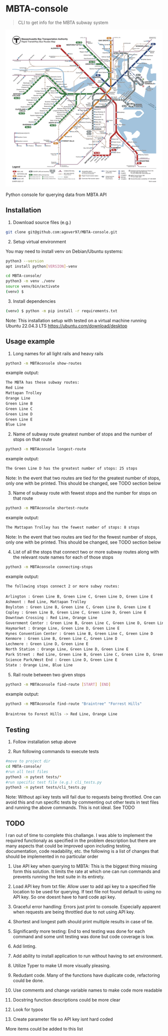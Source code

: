 # MBTA-console
>CLI to get info for the MBTA subway system

![](mbta_map.jpeg)

Python console for querying data from MBTA API


## Installation

1. Download source files (e.g.)

```sh
git clone git@github.com:agover97/MBTA-console.git
```

2. Setup virtual environment 

You may need to install venv on Debian/Ubuntu systems:
```sh
python3 --version
apt install python[VERSION]-venv
```


```sh
cd MBTA-console/
python3 -m venv ./venv
source venv/bin/activate
(venv) $
```

3. Install dependencies

```sh
(venv) $ python -m pip install -r requirements.txt
```

Note: This installation setup with tested on a virtual machine running Ubuntu 22.04.3 LTS
https://ubuntu.com/download/desktop


## Usage example

1) Long names for all light rails and heavy rails

```sh
python3 -m MBTAconsole show-routes
```

example output:

```sh
The MBTA has these subway routes:
Red Line
Mattapan Trolley
Orange Line
Green Line B
Green Line C
Green Line D
Green Line E
Blue Line
```

2) Name of subway route greatest number of stops and the number of stops on that route

```sh
python3 -m MBTAconsole longest-route
```
example output:

```sh
The Green Line D has the greatest number of stops: 25 stops
```
Note: In the event that two routes are tied for the greatest number of stops, only one with be printed. This should be changed, see TODO section below

3) Name of subway route with fewest stops and the number for stops on that route

```sh
python3 -m MBTAconsole shortest-route
```

example output:

```sh
The Mattapan Trolley has the fewest number of stops: 8 stops
```
Note: In the event that two routes are tied for the fewest number of stops, only one with be printed. This should be changed, see TODO section below

4) List of all the stops that connect two or more subway routes along with the relevant route names for
each of those stops

```sh
python3 -m MBTAconsole connecting-stops
```
example output:

```sh
The following stops connect 2 or more subwy routes:

Arlington : Green Line B, Green Line C, Green Line D, Green Line E
Ashmont : Red Line, Mattapan Trolley
Boylston : Green Line B, Green Line C, Green Line D, Green Line E
Copley : Green Line B, Green Line C, Green Line D, Green Line E
Downtown Crossing : Red Line, Orange Line
Government Center : Green Line B, Green Line C, Green Line D, Green Line E, Blue Line
Haymarket : Orange Line, Green Line D, Green Line E
Hynes Convention Center : Green Line B, Green Line C, Green Line D
Kenmore : Green Line B, Green Line C, Green Line D
Lechmere : Green Line D, Green Line E
North Station : Orange Line, Green Line D, Green Line E
Park Street : Red Line, Green Line B, Green Line C, Green Line D, Green Line E
Science Park/West End : Green Line D, Green Line E
State : Orange Line, Blue Line
```

5) Rail route between two given stops

```sh
python3 -m MBTAconsole find-route [START] [END]
```

example output:

```sh
python3 -m MBTAconsole find-route "Braintree" "Forrest Hills"

Braintree to Forest Hills -> Red Line, Orange Line

```



## Testing

1. Follow installation setup above

2. Run following commands to execute tests

```sh
#move to project dir
cd MBTA-console/
#run all test files
python3 -m pytest tests/*  
#run specific test file (e.g.) cli_tests.py
python3 -m pytest tests/cli_tests.py
```

Note: Without api key tests will fail due to requests being throttled. One can avoid this and run specific tests by commenting out other tests in test files and running the above commands. This is not ideal. See TODO

## TODO

I ran out of time to complete this challange. I was able to implement the required functionaly as specified in the problem description but there are many aspects that could be improved upon including testing, documentation, code readability, etc. the following is a list of changes that should be implemented in no particular order

1. Use API key when querying to MBTA: This is the biggest thing missing form this solution. It limits the rate at which one can run commands and prevents running the test suite in its entirety.

2. Load API key from txt file: Allow user to add api key to a specified file location to be used for querying. If text file not found default to using no API key. So one doesnt have to hard code api key.

3. Graceful error handling: Errors just print to console. Especially apparent when requests are being throttled due to not using API key.

4. Shortest and longest path should print multiple results in case of tie.

5. Significantly more testing: End to end testing was done for each command and some unit testing was done but code coverage is low. 

6. Add linting.

7. Add ability to install application to run without having to set environment.

8. Utilize Typer to make UI more visually pleasing.

9. Redudant code. Many of the functions have duplicate code, refactoring could be done.

10. Use comments and change variable names to make code more readable

11. Docstring function descriptions could be more clear

12. Look for typos

13. Create parameter file so API key isnt hard coded

More items could be added to this list
